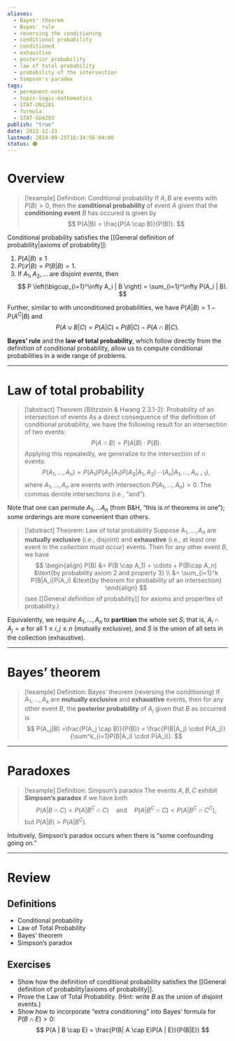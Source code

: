 ```yaml
---
aliases:
  - Bayes' theorem
  - Bayes' rule
  - reversing the conditioning
  - conditional probability
  - conditioned
  - exhaustive
  - posterior probability
  - law of total probability
  - probability of the intersection
  - Simpson's paradox
tags:
  - permanent-note
  - topic-logic-mathematics
  - STAT-UN1201
  - formula
  - STAT-GU4203
publish: "true"
date: 2022-12-21
lastmod: 2024-09-25T16:34:56-04:00
status: 🟠
---
```

# Overview


>[!example] Definition: Conditional probability
>If $A,B$ are events with $P(B) > 0$, then the **conditional probability** of event $A$ given that the **conditioning event** $B$ has occured is given by
>$$ P(A|B) = \frac{P(A \cap B)}{P(B)}. $$

Conditional probability satisfies the [[General definition of probability|axioms of probability]]:
1. $P(A|B) \leq 1$ 
2. $P(\mathcal S|B) = P(B|B) = 1$.
3. If $A_1, A_2, ...$ are disjoint events, then
$$
P \left(\bigcup_{i=1}^\infty A_i | B \right) = \sum_{i=1}^\infty P(A_i | B).
$$

Further, similar to with unconditioned probabilities, we have $P(A|B) = 1 - P(A^C | B)$ and 
$$
P(A \cup B | C) = P(A | C) + P(B | C) - P(A \cap B|C).
$$

**Bayes’ rule** and the **law of total probability**, which follow directly from the definition of conditional probability, allow us to compute conditional probabilities in a wide range of problems.

---
# Law of total probability

>[!abstract] Theorem (Blitzstein & Hwang 2.3.1-2): Probability of an intersection of events
>As a direct consequence of the definition of conditional probability, we have the following result for an intersection of two events:
>$$ 
>P(A \cap B) = P(A|B) \cdot P(B). 
>$$
>Applying this repeatedly, we generalize to the intersection of $n$ events: 
>$$
>P(A_1, ..., A_n) = P(A_1)P(A_2|A_1)P(A_3|A_1,A_2) \cdots (A_n|A_1, ..., A_{n-1}),
>$$
>where $A_1, …, A_n$ are events with intersection $P(A_1, …, A_n) > 0$. The commas denote intersections (i.e., “and”).

Note that one can permute $A_1,…A_n$ (from B&H, “this is $n!$ theorems in one”); some orderings are more convenient than others.

>[!abstract] Theorem: Law of total probability
>Suppose $A_1, ..., A_n$ are **mutually exclusive** (i.e., disjoint) and **exhaustive** (i.e., at least one event in the collection must occur) events. Then for any other event $B$, we have 
>$$
>\begin{align}
>P(B) &= P(B \cap A_1) + \cdots + P(B\cap A_n) &\text{by probability axiom 2 and property 3} \\
>&= \sum_{i=1}^k P(B|A_i)P(A_i) &\text{by theorem for probability of an intersection}
>\end{align} 
>$$ 
>(see [[General definition of probability]] for axioms and properties of probability.)

Equivalently, we require $A_1, …, A_n$ to **partition** the whole set $S$; that is, $A_i \cap A_j = \varnothing$ for all $1 \leq i, j \leq n$ (mutually exclusive), and $S$ is the union of all sets in the collection (exhaustive).

---
# Bayes’ theorem

>[!example] Definition: Bayes’ theorem (reversing the conditioning)
>If $A_1, ..., A_k$ are **mutually exclusive** and **exhaustive** events, then for any other event $B$, the **posterior probability** of $A_j$ given that $B$ as occurred is 
>$$ P(A_j|B) =\frac{P(A_j \cap B)}{P(B)} = \frac{P(B|A_j) \cdot P(A_j)}{\sum^k_{i=1}P(B|A_i) \cdot P(A_i)}. $$


---
# Paradoxes

>[!example] Definition: Simpson’s paradox
>The events $A, B, C$ exhibit **Simpson’s paradox** if we have both 
>$$
>P(A | B \cap C) < P(A | B^C \cap C) \quad \text{and} \quad P(A | B^C \cap C) < P(A|B ^C \cap C^C),
>$$
> but $P(A|B) > P(A|B^C)$.

Intuitively, Simpson’s paradox occurs when there is “some confounding going on.”

---
# Review

## Definitions

- Conditional probability
- Law of Total Probability
- Bayes’ theorem
- Simpson’s paradox

## Exercises

- Show how the definition of conditional probability satisfies the [[General definition of probability|axioms of probability]]. 
- Prove the Law of Total Probability. (Hint: write $B$ as the union of disjoint events.)
- Show how to incorporate “extra conditioning” into Bayes’ formula for $P(B \cap E) > 0$:
$$
P(A | B \cap E)  = \frac{P(B| A \cap E)P(A | E)}{P(B|E)}
$$